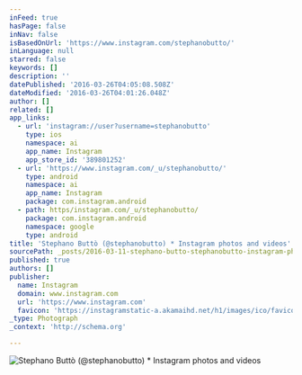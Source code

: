 ```yaml
---
inFeed: true
hasPage: false
inNav: false
isBasedOnUrl: 'https://www.instagram.com/stephanobutto/'
inLanguage: null
starred: false
keywords: []
description: ''
datePublished: '2016-03-26T04:05:08.508Z'
dateModified: '2016-03-26T04:01:26.048Z'
author: []
related: []
app_links:
  - url: 'instagram://user?username=stephanobutto'
    type: ios
    namespace: ai
    app_name: Instagram
    app_store_id: '389801252'
  - url: 'https://www.instagram.com/_u/stephanobutto/'
    type: android
    namespace: ai
    app_name: Instagram
    package: com.instagram.android
  - path: https/instagram.com/_u/stephanobutto/
    package: com.instagram.android
    namespace: google
    type: android
title: 'Stephano Buttò (@stephanobutto) * Instagram photos and videos'
sourcePath: _posts/2016-03-11-stephano-butto-stephanobutto-instagram-photos-and-video.md
published: true
authors: []
publisher:
  name: Instagram
  domain: www.instagram.com
  url: 'https://www.instagram.com'
  favicon: 'https://instagramstatic-a.akamaihd.net/h1/images/ico/favicon.ico/7cdab0872b15.ico'
_type: Photograph
_context: 'http://schema.org'

---
```

![Stephano Buttò &lpar;&commat;stephanobutto&rpar; &midast; Instagram photos and videos](https://scontent.cdninstagram.com/t51.2885-19/s150x150/12825953_1528629467432360_1284226780_a.jpg)